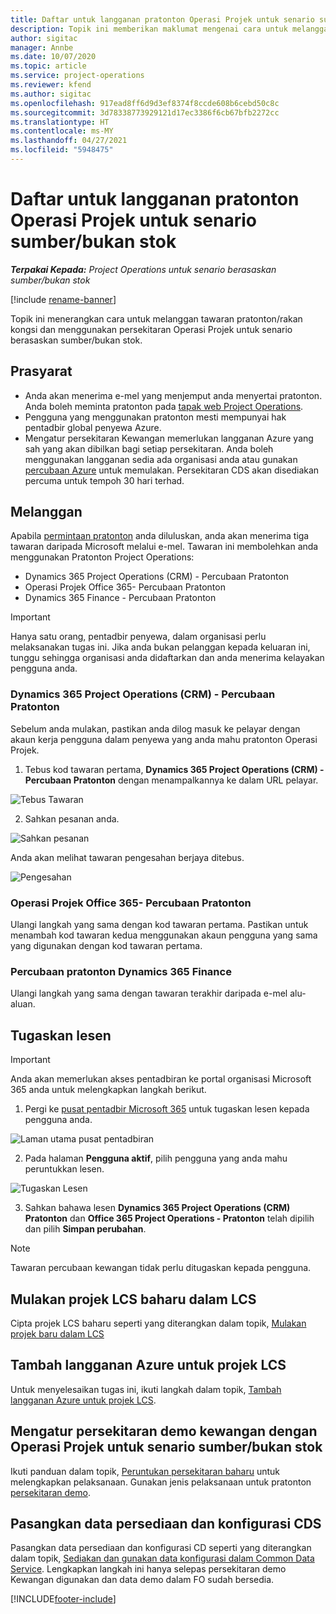 ```yaml
---
title: Daftar untuk langganan pratonton Operasi Projek untuk senario sumber/bukan stok
description: Topik ini memberikan maklumat mengenai cara untuk melanggan dan menggunakan Operasi Projek untuk senario berasaskan sumber/bukan stok.
author: sigitac
manager: Annbe
ms.date: 10/07/2020
ms.topic: article
ms.service: project-operations
ms.reviewer: kfend
ms.author: sigitac
ms.openlocfilehash: 917ead8ff6d9d3ef8374f8ccde608b6cebd50c8c
ms.sourcegitcommit: 3d78338773929121d17ec3386f6cb67bfb2272cc
ms.translationtype: HT
ms.contentlocale: ms-MY
ms.lasthandoff: 04/27/2021
ms.locfileid: "5948475"
---
```

# <a name="sign-up-for-project-operations-preview-subscriptions-for-resource-non-stocked-scenarios"></a>Daftar untuk langganan pratonton Operasi Projek untuk senario sumber/bukan stok

_**Terpakai Kepada:** Project Operations untuk senario berasaskan sumber/bukan stok_

[!include [rename-banner](~/includes/cc-data-platform-banner.md)]

Topik ini menerangkan cara untuk melanggan tawaran pratonton/rakan kongsi dan menggunakan persekitaran Operasi Projek untuk senario berasaskan sumber/bukan stok.

## <a name="prerequisites"></a>Prasyarat

- Anda akan menerima e-mel yang menjemput anda menyertai pratonton. Anda boleh meminta pratonton pada [tapak web Project Operations](https://dynamics.microsoft.com/en-us/project-operations/overview/).
- Pengguna yang menggunakan pratonton mesti mempunyai hak pentadbir global penyewa Azure.
- Mengatur persekitaran Kewangan memerlukan langganan Azure yang sah yang akan dibilkan bagi setiap persekitaran. Anda boleh menggunakan langganan sedia ada organisasi anda atau gunakan [percubaan Azure](https://azure.microsoft.com/en-us/free/) untuk memulakan. Persekitaran CDS akan disediakan percuma untuk tempoh 30 hari terhad.

## <a name="subscribe"></a>Melanggan

Apabila [permintaan pratonton](https://forms.office.com/FormsPro/Pages/ResponsePage.aspx?id=v4j5cvGGr0GRqy180BHbR56j8lZs0FdAvwT75_WNFyxUMkRDV1NYQU5TNjE2VjhKOVBUNVg2R0s1NC4u) anda diluluskan, anda akan menerima tiga tawaran daripada Microsoft melalui e-mel. Tawaran ini membolehkan anda menggunakan Pratonton Project Operations:

- Dynamics 365 Project Operations (CRM) - Percubaan Pratonton
- Operasi Projek Office 365- Percubaan Pratonton
- Dynamics 365 Finance - Percubaan Pratonton

> [!IMPORTANT]
> Hanya satu orang, pentadbir penyewa, dalam organisasi perlu melaksanakan tugas ini. Jika anda bukan pelanggan kepada keluaran ini, tunggu sehingga organisasi anda didaftarkan dan anda menerima kelayakan pengguna anda.

### <a name="dynamics-365-project-operations-crm---preview-trial"></a>Dynamics 365 Project Operations (CRM) - Percubaan Pratonton 

Sebelum anda mulakan, pastikan anda dilog masuk ke pelayar dengan akaun kerja pengguna dalam penyewa yang anda mahu pratonton Operasi Projek.

1. Tebus kod tawaran pertama, **Dynamics 365 Project Operations (CRM) - Percubaan Pratonton** dengan menampalkannya ke dalam URL pelayar.

![Tebus Tawaran](./media/16RedeemFirstOfferNew.png)

2. Sahkan pesanan anda.

![Sahkan pesanan](./media/17ConfirmOrderNew.png)

Anda akan melihat tawaran pengesahan berjaya ditebus.

![Pengesahan](./media/18OrderConfirmationNew.png)

### <a name="office-365-project-operations---preview-trial"></a>Operasi Projek Office 365- Percubaan Pratonton

Ulangi langkah yang sama dengan kod tawaran pertama. Pastikan untuk menambah kod tawaran kedua menggunakan akaun pengguna yang sama yang digunakan dengan kod tawaran pertama.

### <a name="dynamics-365-finance-preview-trial"></a>Percubaan pratonton Dynamics 365 Finance

Ulangi langkah yang sama dengan tawaran terakhir daripada e-mel alu-aluan.

## <a name="assign-licenses"></a>Tugaskan lesen

> [!IMPORTANT]
> Anda akan memerlukan akses pentadbiran ke portal organisasi Microsoft 365 anda untuk melengkapkan langkah berikut.

1. Pergi ke [pusat pentadbir Microsoft 365](https://portal.office.com/) untuk tugaskan lesen kepada pengguna anda.

![Laman utama pusat pentadbiran](./media/14AdminPortal.png)

2. Pada halaman **Pengguna aktif**, pilih pengguna yang anda mahu peruntukkan lesen.

![Tugaskan Lesen](./media/15AssignLicenses.png)

3. Sahkan bahawa lesen **Dynamics 365 Project Operations (CRM) Pratonton** dan **Office 365 Project Operations - Pratonton** telah dipilih dan pilih **Simpan perubahan**.

> [!NOTE]
> Tawaran percubaan kewangan tidak perlu ditugaskan kepada pengguna.

## <a name="start-a-new-project-in-lcs"></a>Mulakan projek LCS baharu dalam LCS

Cipta projek LCS baharu seperti yang diterangkan dalam topik, [Mulakan projek baru dalam LCS](create-lcs-project.md)

## <a name="add-an-azure-subscription-to-an-lcs-project"></a>Tambah langganan Azure untuk projek LCS

Untuk menyelesaikan tugas ini, ikuti langkah dalam topik, [Tambah langganan Azure untuk projek LCS](resource-add-azure-subscription-lcs-project.md).

## <a name="deploy-finance-demo-environment-with-project-operations-for-resourcenon-stocked-scenarios"></a>Mengatur persekitaran demo kewangan dengan Operasi Projek untuk senario sumber/bukan stok

Ikuti panduan dalam topik, [Peruntukan persekitaran baharu](resource-provision-new-environment.md) untuk melengkapkan pelaksanaan. Gunakan jenis pelaksanaan untuk pratonton [persekitaran demo](/dynamics365/fin-ops-core/dev-itpro/deployment/deploy-demo-environment). 

## <a name="install-cds-setup-and-configuration-data"></a>Pasangkan data persediaan dan konfigurasi CDS

Pasangkan data persediaan dan konfigurasi CD seperti yang diterangkan dalam topik, [Sediakan dan gunakan data konfigurasi dalam Common Data Service](resource-apply-pro-setup-config-data.md).
Lengkapkan langkah ini hanya selepas persekitaran demo Kewangan digunakan dan data demo dalam FO sudah bersedia.


[!INCLUDE[footer-include](../includes/footer-banner.md)]
